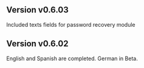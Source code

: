 ## Version v0.6.03
Included texts fields for password recovery module

## Version v0.6.02
English and Spanish are completed. German in Beta.
